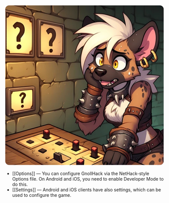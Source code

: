 ![game-configuration](/uploads/Game%20Configuration/game-configuration.webp)

* [[Options]] — You can configure GnollHack via the NetHack-style Options file. On Android and iOS, you need to enable Developer Mode to do this.
* [[Settings]] — Android and iOS clients have also settings, which can be used to configure the game.
